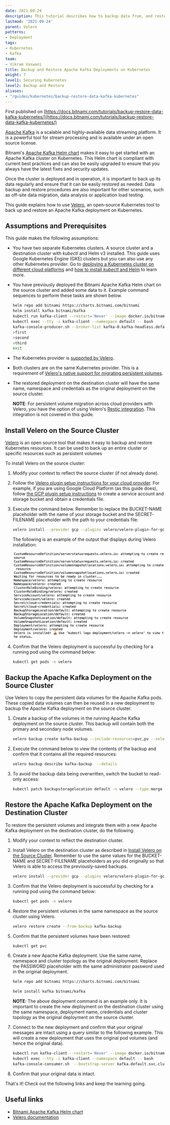 ```yaml
---
date: 2021-09-24
description: This tutorial describes how to backup data from, and restore data to, Apache Kafka deployments on Kubernetes
lastmod: '2021-09-24'
parent: Velero
patterns:
- Deployment
tags:
- Kubernetes
- Kafka
team:
- Vikram Vaswani
title: Backup and Restore Apache Kafka Deployments on Kubernetes
weight: 7
level1: Securing Kubernetes
level2: Backup and Restore
aliases:
- "/guides/kubernetes/backup-restore-data-kafka-kubernetes"
---
```


First published on [https://docs.bitnami.com/tutorials/backup-restore-data-kafka-kubernetes/](https://docs.bitnami.com/tutorials/backup-restore-data-kafka-kubernetes/)

[Apache Kafka](https://kafka.apache.org/) is a scalable and highly-available data streaming platform. It is a powerful tool for stream processing and is available under an open source license.

Bitnami's [Apache Kafka Helm chart](https://github.com/bitnami/charts/tree/master/bitnami/cassandra) makes it easy to get started with an Apache Kafka cluster on Kubernetes. This Helm chart is compliant with current best practices and can also be easily upgraded to ensure that you always have the latest fixes and security updates.

Once the cluster is deployed and in operation, it is important to back up its data regularly and ensure that it can be easily restored as needed. Data backup and restore procedures are also important for other scenarios, such as off-site data migration, data analysis or application load testing.

This guide explains how to use [Velero](https://velero.io/), an open-source Kubernetes tool to back up and restore an Apache Kafka deployment on Kubernetes.

## Assumptions and Prerequisites

This guide makes the following assumptions:

* You have two separate Kubernetes clusters. A source cluster and a destination cluster with *kubectl* and Helm v3 installed. This guide uses Google Kubernetes Engine (GKE) clusters but you can also use any other Kubernetes provider. Go to [deploying a Kubernetes cluster on different cloud platforms](https://docs.bitnami.com/kubernetes/) and [how to install *kubectl* and Helm](https://docs.bitnami.com/kubernetes/get-started-kubernetes#step-3-install-kubectl-command-line) to learn more.
* You have previously deployed the Bitnami Apache Kafka Helm chart on the source cluster and added some data to it. Example command sequences to perform these tasks are shown below.

    ```bash
    helm repo add bitnami https://charts.bitnami.com/bitnami
    helm install kafka bitnami/kafka
    kubectl run kafka-client --restart='Never' --image docker.io/bitnami/kafka:2.8.0-debian-10-r27 --namespace default --command -- sleep infinity
    kubectl exec --tty -i kafka-client --namespace default -- bash
    kafka-console-producer.sh --broker-list kafka-0.kafka-headless.default.svc.cluster.local:9092 --topic test
    >first
    >second
    >third
    exit
    ```

* The Kubernetes provider is [supported by Velero](https://velero.io/docs/master/supported-providers/).
* Both clusters are on the same Kubernetes provider. This is a requirement of [Velero's native support for migrating persistent volumes](https://velero.io/docs/v1.5/migration-case/).
* The restored deployment on the destination cluster will have the same name, namespace and credentials as the original deployment on the source cluster.

  **NOTE**: For persistent volume migration across cloud providers with Velero, you have the option of using Velero's [Restic integration](https://velero.io/docs/v1.5/restic/). This integration is not covered in this guide.

## Install Velero on the Source Cluster

[Velero](https://velero.io/) is an open source tool that makes it easy to backup and restore Kubernetes resources. It can be used to back up an entire cluster or specific resources such as persistent volumes

To install Velero on the source cluster:

1. Modify your context to reflect the source cluster (if not already done).
2. Follow the [Velero plugin setup instructions for your cloud provider](https://velero.io/docs/master/supported-providers/). For example, if you are using Google Cloud Platform (as this guide does), follow [the GCP plugin setup instructions](https://github.com/vmware-tanzu/velero-plugin-for-gcp#setup) to create a service account and storage bucket and obtain a credentials file.
3. Execute the command below. Remember to replace the BUCKET-NAME placeholder with the name of your storage bucket and the SECRET-FILENAME placeholder with the path to your credentials file:

   ```bash
   velero install --provider gcp --plugins velero/velero-plugin-for-gcp:v1.2.0 --bucket BUCKET-NAME --secret-file SECRET-FILENAME
   ```

   The following is an example of the output that displays during Velero installation:

   ![Velero installation output](images/velero-installation.png)

4. Confirm that the Velero deployment is successful by checking for a running pod using the command below:
  
   ```bash
   kubectl get pods -n velero
   ```

## Backup the Apache Kafka Deployment on the Source Cluster

Use Velero to copy the persistent data volumes for the Apache Kafka pods. These copied data volumes can then be reused in a new deployment to backup the Apache Kafka deployment on the source cluster.

1. Create a backup of the volumes in the running Apache Kafka deployment on the source cluster. This backup will contain both the primary and secondary node volumes.

   ```bash
   velero backup create kafka-backup --include-resources=pvc,pv --selector app.kubernetes.io/instance=kafka
   ```

2. Execute the command below to view the contents of the backup and confirm that it contains all the required resources:

   ```bash
   velero backup describe kafka-backup  --details
   ```

3. To avoid the backup data being overwritten, switch the bucket to read-only access:

   ```bash
   kubectl patch backupstoragelocation default -n velero --type merge --patch '{"spec":{"accessMode":"ReadOnly"}}'
   ```

## Restore the Apache Kafka Deployment on the Destination Cluster

To restore the persistent volumes and integrate them with a new Apache Kafka deployment on the destination cluster, do the following:

1. Modify your context to reflect the destination cluster.
2. Install Velero on the destination cluster as described in [Install Velero on the Source Cluster](#install-velero-on-the-source-cluster). Remember to use the same values for the BUCKET-NAME and SECRET-FILENAME placeholders as you did originally so that Velero is able to access the previously-saved backups.

   ```bash
   velero install --provider gcp --plugins velero/velero-plugin-for-gcp:v1.2.0 --bucket BUCKET-NAME --secret-file SECRET-FILENAME
   ```

3. Confirm that the Velero deployment is successful by checking for a running pod using the command below:

   ```bash
   kubectl get pods -n velero
   ```

4. Restore the persistent volumes in the same namespace as the source cluster using Velero.

   ```bash
   velero restore create --from-backup kafka-backup
   ```

5. Confirm that the persistent volumes have been restored:

   ```bash
   kubectl get pvc
   ```

6. Create a new Apache Kafka deployment. Use the same name, namespace and cluster topology as the original deployment. Replace the PASSWORD placeholder with the same administrator password used in the original deployment.

   ```bash
   helm repo add bitnami https://charts.bitnami.com/bitnami
   ```

   ```bash
   helm install kafka bitnami/kafka
   ```

    **NOTE**: The above deployment command is an example only. It is important to create the new deployment on the destination cluster using the same namespace, deployment name, credentials and cluster topology as the original deployment on the source cluster.

7. Connect to the new deployment and confirm that your original messages are intact using a query similar to the following example. This will create a new deployment that uses the original pod volumes (and hence the original data).

   ```bash
   kubectl run kafka-client --restart='Never' --image docker.io/bitnami/kafka:2.8.0-debian-10-r27 --namespace default --command -- sleep infinity
   kubectl exec --tty -i kafka-client --namespace default -- bash
   kafka-console-consumer.sh  --bootstrap-server kafka.default.svc.cluster.local:9092 --topic test --from-beginning
   ```
8. Confirm that your original data is intact.

That's it! Check out the following links and keep the learning going. 

## Useful links

* [Bitnami Apache Kafka Helm chart](https://github.com/bitnami/charts/tree/master/bitnami/kafka)
* [Velero documentation](https://velero.io/docs/master/)

